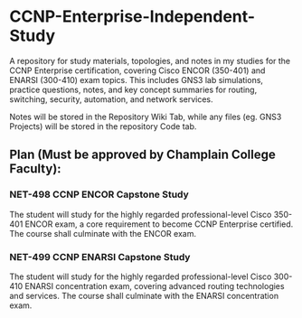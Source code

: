# CCNP-Enterprise-Independent-Study
A repository for study materials, topologies, and notes in my studies for the CCNP Enterprise certification, covering Cisco ENCOR (350-401) and ENARSI (300-410) exam topics. This includes GNS3 lab simulations, practice questions, notes, and key concept summaries for routing, switching, security, automation, and network services.

Notes will be stored in the Repository Wiki Tab, while any files (eg. GNS3 Projects) will be stored in the repository Code tab.

## Plan (Must be approved by Champlain College Faculty):

### NET-498 CCNP ENCOR Capstone Study

The student will study for the highly regarded professional-level Cisco 350-401 ENCOR exam, a core requirement to become CCNP Enterprise certified. The course shall culminate with the ENCOR exam.

### NET-499 CCNP ENARSI Capstone Study

The student will study for the highly regarded professional-level Cisco 300-410 ENARSI concentration exam, covering advanced routing technologies and services. The course shall culminate with the ENARSI concentration exam.

